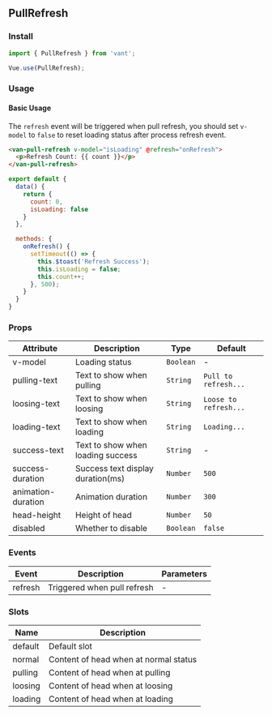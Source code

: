 ## PullRefresh

### Install
``` javascript
import { PullRefresh } from 'vant';

Vue.use(PullRefresh);
```

### Usage

#### Basic Usage
The `refresh` event will be triggered when pull refresh, you should set `v-model` to `false` to reset loading status after process refresh event.

```html
<van-pull-refresh v-model="isLoading" @refresh="onRefresh">
  <p>Refresh Count: {{ count }}</p>
</van-pull-refresh>
```

```javascript
export default {
  data() {
    return {
      count: 0,
      isLoading: false
    }
  },

  methods: {
    onRefresh() {
      setTimeout(() => {
        this.$toast('Refresh Success');
        this.isLoading = false;
        this.count++;
      }, 500);
    }
  }
}
```

### Props

| Attribute | Description | Type | Default |
|------|------|------|------|
| v-model | Loading status | `Boolean` | - |
| pulling-text | Text to show when pulling | `String` | `Pull to refresh...` |
| loosing-text | Text to show when loosing | `String` | `Loose to refresh...` |
| loading-text | Text to show when loading | `String` | `Loading...` |
| success-text | Text to show when loading success | `String` | - |
| success-duration | Success text display duration(ms) | `Number` | `500` |
| animation-duration | Animation duration | `Number` | `300` |
| head-height | Height of head | `Number` | `50` |
| disabled | Whether to disable | `Boolean` | `false` |


### Events

| Event | Description | Parameters |
|------|------|------|
| refresh | Triggered when pull refresh | - |


### Slots

| Name | Description |
|------|------|
| default | Default slot |
| normal | Content of head when at normal status |
| pulling | Content of head when at pulling |
| loosing | Content of head when at loosing |
| loading | Content of head when at loading |
